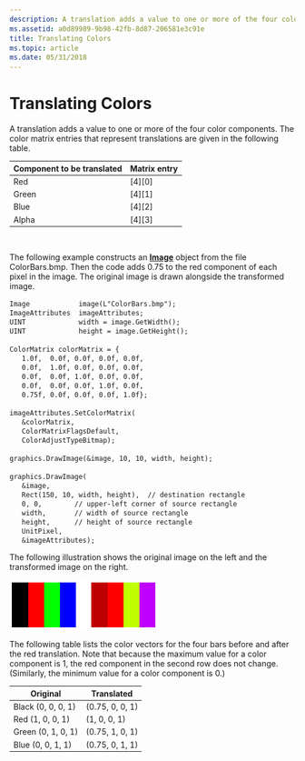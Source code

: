 ```yaml
---
description: A translation adds a value to one or more of the four color components. The color matrix entries that represent translations are given in the following table.
ms.assetid: a0d89989-9b98-42fb-8d87-206581e3c91e
title: Translating Colors
ms.topic: article
ms.date: 05/31/2018
---
```


# Translating Colors

A translation adds a value to one or more of the four color components. The color matrix entries that represent translations are given in the following table.



| Component to be translated | Matrix entry |
|----------------------------|--------------|
| Red                        | \[4\]\[0\]   |
| Green                      | \[4\]\[1\]   |
| Blue                       | \[4\]\[2\]   |
| Alpha                      | \[4\]\[3\]   |



 

The following example constructs an [**Image**](/windows/desktop/api/gdiplusheaders/nl-gdiplusheaders-image) object from the file ColorBars.bmp. Then the code adds 0.75 to the red component of each pixel in the image. The original image is drawn alongside the transformed image.


```
Image            image(L"ColorBars.bmp");
ImageAttributes  imageAttributes;
UINT             width = image.GetWidth();
UINT             height = image.GetHeight();

ColorMatrix colorMatrix = {
   1.0f,  0.0f, 0.0f, 0.0f, 0.0f,
   0.0f,  1.0f, 0.0f, 0.0f, 0.0f,
   0.0f,  0.0f, 1.0f, 0.0f, 0.0f,
   0.0f,  0.0f, 0.0f, 1.0f, 0.0f,
   0.75f, 0.0f, 0.0f, 0.0f, 1.0f};
   
imageAttributes.SetColorMatrix(
   &colorMatrix, 
   ColorMatrixFlagsDefault,
   ColorAdjustTypeBitmap);
   
graphics.DrawImage(&image, 10, 10, width, height);

graphics.DrawImage(
   &image, 
   Rect(150, 10, width, height),  // destination rectangle 
   0, 0,        // upper-left corner of source rectangle 
   width,       // width of source rectangle
   height,      // height of source rectangle
   UnitPixel,
   &imageAttributes);
```



The following illustration shows the original image on the left and the transformed image on the right.

![illustration showing four colored bars, then the same bars with different colors](images/colortrans2.png)

The following table lists the color vectors for the four bars before and after the red translation. Note that because the maximum value for a color component is 1, the red component in the second row does not change. (Similarly, the minimum value for a color component is 0.)



| Original           | Translated      |
|--------------------|-----------------|
| Black (0, 0, 0, 1) | (0.75, 0, 0, 1) |
| Red (1, 0, 0, 1)   | (1, 0, 0, 1)    |
| Green (0, 1, 0, 1) | (0.75, 1, 0, 1) |
| Blue (0, 0, 1, 1)  | (0.75, 0, 1, 1) |



 

 

 



